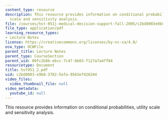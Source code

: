 ```yaml
---
content_type: resource
description: This resource provides information on conditional probabilities, utility
  scale and sensitivity analysis.
file: /courses/hst-951j-medical-decision-support-fall-2005/c2bd8003e9b837825efa9563ef426344_hst951_2.pdf
file_type: application/pdf
learning_resource_types:
- Lecture Notes
license: https://creativecommons.org/licenses/by-nc-sa/4.0/
ocw_type: OCWFile
parent_title: Lecture Notes
parent_type: CourseSection
parent_uid: 09fc2b6b-ebcc-7c47-bb03-f127a7a4ff84
resourcetype: Document
title: hst951_2.pdf
uid: c2bd8003-e9b8-3782-5efa-9563ef426344
video_files:
  video_thumbnail_file: null
video_metadata:
  youtube_id: null
---
```

This resource provides information on conditional probabilities, utility scale and sensitivity analysis.